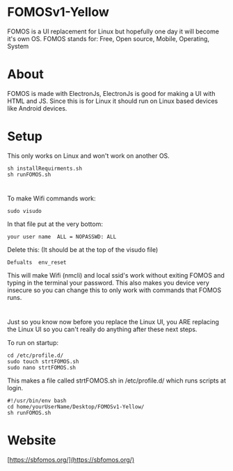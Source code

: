 # FOMOSv1-Yellow
FOMOS is a UI replacement for Linux but hopefully one day it will become it's own OS.
FOMOS stands for: Free, Open source, Mobile, Operating, System
#

# About
FOMOS is made with ElectronJs, ElectronJs is good for making a UI with HTML and JS.
Since this is for Linux it should run on Linux based devices like Android devices.
#

# Setup
This only works on Linux and won't work on another OS.
```shell script
sh installRequirments.sh
sh runFOMOS.sh
```

#

To make Wifi commands work:
```shell script
sudo visudo
```

In that file put at the very bottom:
```shell script
your user name  ALL = NOPASSWD: ALL
```

Delete this:
(It should be at the top of the visudo file)
```shell script
Defualts  env_reset
```

This will make Wifi (nmcli) and local ssid's work without exiting FOMOS and typing in the terminal your password.
This also makes you device very insecure so you can change this to only work with commands that FOMOS runs.

#

Just so you know now before you replace the Linux UI, you ARE replacing the Linux UI so you can't really do anything after these next steps.

To run on startup:
```shell script
cd /etc/profile.d/
sudo touch strtFOMOS.sh
sudo nano strtFOMOS.sh
```

This makes a file called strtFOMOS.sh in /etc/profile.d/ which runs scripts at login.

```shell script
#!/usr/bin/env bash
cd home/yourUserName/Desktop/FOMOSv1-Yellow/
sh runFOMOS.sh
```

#
# Website
[https://sbfomos.org/](https://sbfomos.org/)

